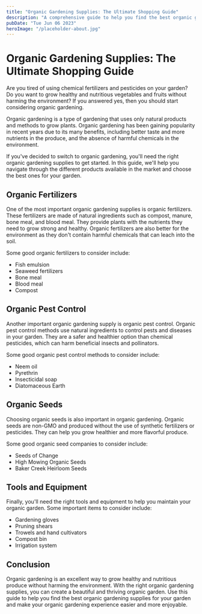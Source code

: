 ```yaml
---
title: "Organic Gardening Supplies: The Ultimate Shopping Guide"
description: "A comprehensive guide to help you find the best organic gardening supplies for your garden and make your organic gardening experience easier and more enjoyable."
pubDate: "Tue Jun 06 2023"
heroImage: "/placeholder-about.jpg"
---
```


# Organic Gardening Supplies: The Ultimate Shopping Guide 

Are you tired of using chemical fertilizers and pesticides on your garden? Do you want to grow healthy and nutritious vegetables and fruits without harming the environment? If you answered yes, then you should start considering organic gardening. 

Organic gardening is a type of gardening that uses only natural products and methods to grow plants. Organic gardening has been gaining popularity in recent years due to its many benefits, including better taste and more nutrients in the produce, and the absence of harmful chemicals in the environment. 

If you&#39;ve decided to switch to organic gardening, you&#39;ll need the right organic gardening supplies to get started. In this guide, we&#39;ll help you navigate through the different products available in the market and choose the best ones for your garden.

## Organic Fertilizers

One of the most important organic gardening supplies is organic fertilizers. These fertilizers are made of natural ingredients such as compost, manure, bone meal, and blood meal. They provide plants with the nutrients they need to grow strong and healthy. Organic fertilizers are also better for the environment as they don&#39;t contain harmful chemicals that can leach into the soil.

Some good organic fertilizers to consider include:

- Fish emulsion
- Seaweed fertilizers
- Bone meal
- Blood meal
- Compost

## Organic Pest Control

Another important organic gardening supply is organic pest control. Organic pest control methods use natural ingredients to control pests and diseases in your garden. They are a safer and healthier option than chemical pesticides, which can harm beneficial insects and pollinators.

Some good organic pest control methods to consider include:

- Neem oil
- Pyrethrin
- Insecticidal soap
- Diatomaceous Earth

## Organic Seeds

Choosing organic seeds is also important in organic gardening. Organic seeds are non-GMO and produced without the use of synthetic fertilizers or pesticides. They can help you grow healthier and more flavorful produce.

Some good organic seed companies to consider include:

- Seeds of Change
- High Mowing Organic Seeds
- Baker Creek Heirloom Seeds

## Tools and Equipment

Finally, you&#39;ll need the right tools and equipment to help you maintain your organic garden. Some important items to consider include:

- Gardening gloves
- Pruning shears
- Trowels and hand cultivators
- Compost bin
- Irrigation system

## Conclusion

Organic gardening is an excellent way to grow healthy and nutritious produce without harming the environment. With the right organic gardening supplies, you can create a beautiful and thriving organic garden. Use this guide to help you find the best organic gardening supplies for your garden and make your organic gardening experience easier and more enjoyable.